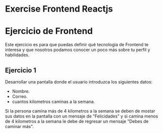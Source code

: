 # Exercise Frontend Reactjs
# Ejercicio de Frontend
Este ejercicio es para que puedas definir qué tecnología de Frontend te interesa y que nosotros podamos conocer un poco más sobre tu perfil y habilidades.

## Ejercicio 1
Desarrollar una pantalla donde el usuario introduzca los siguientes datos:
- Nombre.
- Correo.
- cuantos kilometros caminas a la semana.

Si la persona camina más de 4 kilometros a la semana se deben de mostar sus datos en la pantalla con un mensaje de "Felicidades"  y si camina menos de 4 kilometros a la semana le debe de regresar un mensaje "Debes de caminar más".
